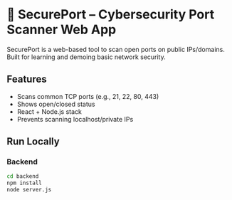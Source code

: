 # 🔐 SecurePort – Cybersecurity Port Scanner Web App

SecurePort is a web-based tool to scan open ports on public IPs/domains. Built for learning and demoing basic network security.

## Features
- Scans common TCP ports (e.g., 21, 22, 80, 443)
- Shows open/closed status
- React + Node.js stack
- Prevents scanning localhost/private IPs

## Run Locally

### Backend
```bash
cd backend
npm install
node server.js
